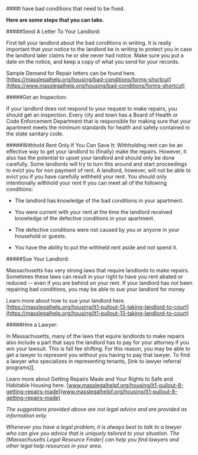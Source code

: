 ####I have bad conditions that need to be fixed.

**Here are some steps that you can take.**

#####Send A Letter To Your Landlord:

First tell your landlord about the bad conditions in writing. It is
really important that your notice to the landlord be in writing to
protect you in case the landlord later claims he or she never had
notice. Make sure you put a date on the notice, and keep a copy of what
you send for your records.

Sample Demand for Repair letters can be found here. [https://masslegalhelp.org/housing/bad-conditions/forms-shortcut](https://www.masslegalhelp.org/housing/bad-conditions/forms-shortcut)

#####Get an Inspection:

If your landlord does not respond to your request to make repairs, you
should get an inspection. Every city and town has a Board of Health or
Code Enforcement Department that is responsible for making sure that
your apartment meets the minimum standards for health and safety
contained in the state sanitary code.

#####Withhold Rent Only If You Can Save It:
Withholding rent can be an effective way to get your landlord to (finally) make the repairs. However, it also has the potential to
 upset your landlord and should only be done carefully. Some landlords will try to turn this around and start proceedings to evict you for non payment of rent. A landlord, however, will not be able to evict you if you have carefully withheld your rent. You should only
 intentionally withhold your rent if you can meet all of the following
 conditions:

- The landlord has knowledge of the bad conditions in your apartment.

- You were current with your rent at the time the landlord received knowledge of the defective conditions in your apartment.

- The defective conditions were not caused by you or anyone in your household or guests.

- You have the ability to put the withheld rent aside and not spend it.

#####Sue Your Landlord:

Massachusetts has very strong laws that require landlords to make
repairs. Sometimes these laws can result in your right to have you rent
abated or reduced -- even if you are behind on your rent. If your
landlord has not been repairing bad conditions, you may be able to sue
your landlord for money

Learn more about how to sue your landlord here. [https://masslegalhelp.org/housing/lt1-pullout-13-taking-landlord-to-court](https://masslegalhelp.org/housing/lt1-pullout-13-taking-landlord-to-court)

#####Hire a Lawyer:

In Massachusetts, many of the laws that equire landlords to make repairs also include a part that says the landlord has to pay for your
attorney if you win your lawsuit. This is fall fee shifting. For this reason, you may be able to get a lawyer to represent you without you
having to pay that lawyer. To find a lawyer who specializes in representing tenants, [link to lawyer referral programs]].

Learn more about Getting Repairs Made and Your Rights to Safe and Habitable Housing here. [www.masslegalhelpf.org/housing/lt1-pullout-8-getting-repairs-made](www.masslegalhelpf.org/housing/lt1-pullout-8-getting-repairs-made)

*The suggestions provided above are not legal advice and are provided as
information only.*

*Whenever you have a legal problem, it is always best to talk to a
lawyer who can give you advice that is uniquely tailored to your
situation. The [Massachusetts Legal Resource Finder] can
help you find lawyers and other legal help resources in your area.*
